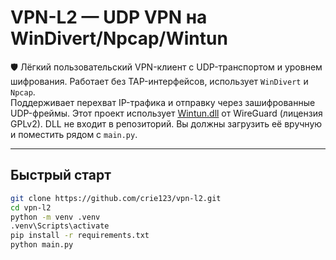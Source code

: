 # VPN-L2 — UDP VPN на WinDivert/Npcap/Wintun

🛡 Лёгкий пользовательский VPN-клиент с UDP-транспортом и уровнем шифрования. Работает без TAP-интерфейсов, использует `WinDivert` и `Npcap`.  
Поддерживает перехват IP-трафика и отправку через зашифрованные UDP-фреймы. Этот проект использует [Wintun.dll](https://www.wintun.net) от WireGuard (лицензия GPLv2).
DLL не входит в репозиторий. Вы должны загрузить её вручную и поместить рядом с `main.py`.

---

## Быстрый старт

```bash
git clone https://github.com/crie123/vpn-l2.git
cd vpn-l2
python -m venv .venv
.venv\Scripts\activate
pip install -r requirements.txt
python main.py
